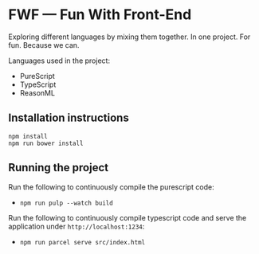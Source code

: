 # FWF — Fun With Front-End

Exploring different languages by mixing them together. In one project. For fun. Because we can.

Languages used in the project:

* PureScript
* TypeScript
* ReasonML

## Installation instructions

```
npm install
npm run bower install
```

## Running the project

Run the following to continuously compile the purescript code:
* `npm run pulp --watch build`

Run the following to continuously compile typescript code and serve the application under `http://localhost:1234`:
* `npm run parcel serve src/index.html`
